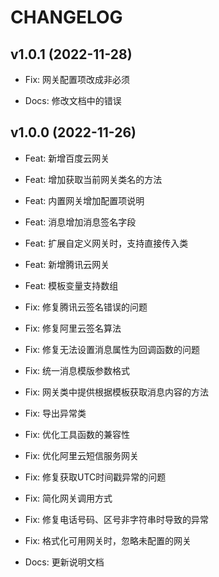 # CHANGELOG


## v1.0.1 (2022-11-28)

- Fix: 网关配置项改成非必须

- Docs: 修改文档中的错误

## v1.0.0 (2022-11-26)

- Feat: 新增百度云网关
- Feat: 增加获取当前网关类名的方法
- Feat: 内置网关增加配置项说明
- Feat: 消息增加消息签名字段
- Feat: 扩展自定义网关时，支持直接传入类
- Feat: 新增腾讯云网关
- Feat: 模板变量支持数组

- Fix: 修复腾讯云签名错误的问题
- Fix: 修复阿里云签名算法
- Fix: 修复无法设置消息属性为回调函数的问题
- Fix: 统一消息模版参数格式
- Fix: 网关类中提供根据模板获取消息内容的方法
- Fix: 导出异常类
- Fix: 优化工具函数的兼容性
- Fix: 优化阿里云短信服务网关
- Fix: 修复获取UTC时间戳异常的问题
- Fix: 简化网关调用方式
- Fix: 修复电话号码、区号非字符串时导致的异常
- Fix: 格式化可用网关时，忽略未配置的网关

- Docs: 更新说明文档
